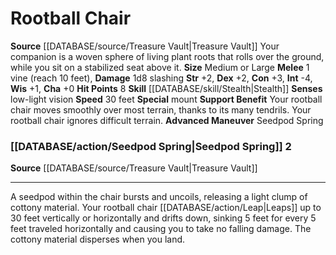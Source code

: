 ﻿---
charisma: '+0'
constitution: '+3'
dexterity: '+2'
hp: '8'
id: '56'
intelligence: '-4'
land_speed: '30'
max_speed: '30'
name: Rootball Chair
rarity: Common
sense:
- low-light vision
size: Medium, Large
skill:
- '[[DATABASE/skill/Stealth|Stealth]]'
source: '[[DATABASE/source/Treasure Vault|Treasure Vault]]'
speed:
- 30 feet
strength: '+2'
strength_req: '2'
type: Animal Companion
wisdom: '+1'

---
# Rootball Chair

**Source** [[DATABASE/source/Treasure Vault|Treasure Vault]] 
Your companion is a woven sphere of living plant roots that rolls over the ground, while you sit on a stabilized seat above it.
**Size** Medium or Large
**Melee** <span class="action-icon">1</span> vine (reach 10 feet), **Damage** 1d8 slashing
**Str** +2, **Dex** +2, **Con** +3, **Int** -4, **Wis** +1, **Cha** +0
**Hit Points** 8
**Skill** [[DATABASE/skill/Stealth|Stealth]] 
**Senses** low-light vision
**Speed** 30 feet
**Special** mount
**Support Benefit** Your rootball chair moves smoothly over most terrain, thanks to its many tendrils. Your rootball chair ignores difficult terrain.
**Advanced Maneuver** Seedpod Spring

### [[DATABASE/action/Seedpod Spring|Seedpod Spring]] <span class="action-icon">2</span>

**Source** [[DATABASE/source/Treasure Vault|Treasure Vault]]

---
A seedpod within the chair bursts and uncoils, releasing a light clump of cottony material. Your rootball chair [[DATABASE/action/Leap|Leaps]] up to 30 feet vertically or horizontally and drifts down, sinking 5 feet for every 5 feet traveled horizontally and causing you to take no falling damage. The cottony material disperses when you land.